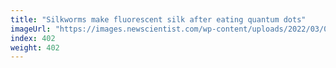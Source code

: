 ```yaml
---
title: "Silkworms make fluorescent silk after eating quantum dots"
imageUrl: "https://images.newscientist.com/wp-content/uploads/2022/03/04120430/SEI_91456917.jpg?width=600"
index: 402
weight: 402
---
```

